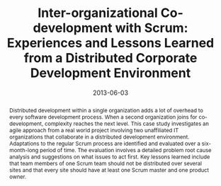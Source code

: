 ---
abstract: Distributed development within a single organization adds a lot of overhead
  to every software development process. When a second organization joins for co-development,
  complexity reaches the next level. This case study investigates an agile approach
  from a real world project involving two unaffiliated IT organizations that collaborate
  in a distributed development environment. Adaptations to the regular Scrum process
  are identified and evaluated over a six-month-long period of time. The evaluation
  involves a detailed problem root cause analysis and suggestions on what issues to
  act first. Key lessons learned include that team members of one Scrum team should
  not be distributed over several sites and that every site should have at least one
  Scrum master and one product owner.
authors:
- Raoul Vallon
- Stefan Strobl
- Mario Bernhart
- Thomas Grechenig
date: '2013-06-03'
featured: false
publication_types:
- '0'
publishDate: '2013-06-03'
title: 'Inter-organizational Co-development with Scrum: Experiences and Lessons Learned
  from a Distributed Corporate Development Environment'
url_pdf: ''
---